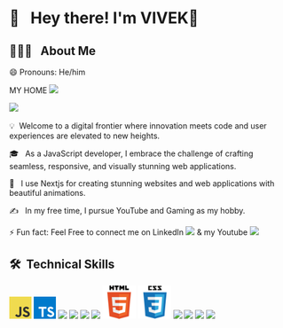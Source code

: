   <h1>👋 &nbsp; Hey there! I'm VIVEK👋</h1> 
 <h2>👨🏻‍💻 &nbsp; About Me</h2> 
 <p>😄 Pronouns: He/him</p>

 <p>MY HOME <code><a target="_blank" href = "https://vivekcse.in"><img height="40" src="https://img.icons8.com/dusk/64/000000/home--v1.png"></a></code> </p>

<code><a target="_blank" href="https://vivekcsein"><img  src="https://raw.githubusercontent.com/vivekcsein/githost/main/images/vivekcse/vivekcsebannerv101.png"></a></code>

<p>
💡&nbsp; Welcome to a digital frontier where innovation meets code and user experiences are elevated to new heights.
</p>

<p>
🎓 &nbsp; As a JavaScript developer, I embrace the challenge of crafting seamless, responsive, and visually stunning web applications.
</p>

<p>
🌱 &nbsp; I use Nextjs for creating stunning  websites and web applications with beautiful animations.
</p>

<p>
✍️ &nbsp; In my free time, I pursue YouTube and Gaming as my hobby.
</p>

<p>
⚡ Fun fact: Feel Free to connect me on LinkedIn  <code><a target="_blank" href = "https://www.linkedin.com/in/vivekcsein/"><img height="40" src="https://img.icons8.com/color/96/000000/linkedin.png"></a></code> & my Youtube <code><a target="_blank" href = "https://www.youtube.com/@vivekcsear"><img height="40" src="https://img.icons8.com/color/96/000000/youtube.png"></a></code>

</p>

<h2>🛠 &nbsp;Technical Skills</h2>

<code><a href = "https://developer.mozilla.org/en-US/docs/Web/JavaScript"><img height="40" src="https://raw.githubusercontent.com/github/explore/80688e429a7d4ef2fca1e82350fe8e3517d3494d/topics/javascript/javascript.png"></a></code>
<code><a href = "https://www.typescriptlang.org/"><img height="40" src="https://raw.githubusercontent.com/github/explore/80688e429a7d4ef2fca1e82350fe8e3517d3494d/topics/typescript/typescript.png"></a></code>
<code><a target="_blank" href = "https://github.com/vivekcsein/ReactDev"><img height="50" src="https://raw.githubusercontent.com/vivekcsein/githost/main/icons/reactjs.png"></a></code>
<code><a target="_blank" href = "https://nextjs.org/"><img height="40" src="https://raw.githubusercontent.com/vivekcsein/githost/main/icons/nextjs.png"></a></code>
<code><a target="_blank" href = "https://swiperjs.com/"><img height="40" src="https://swiperjs.com/images/swiper-logo.svg"></a></code>
<code><a target="_blank" href = "https://next-auth.js.org/"><img height="40" src="https://next-auth.js.org/img/logo/logo-xs.png"></a></code>
<code><a href = "https://developer.mozilla.org/en-US/docs/Web/Guide/HTML/HTML5"><img height="60" src="https://raw.githubusercontent.com/github/explore/80688e429a7d4ef2fca1e82350fe8e3517d3494d/topics/html/html.png"></a></code>
<code><a href = "https://developer.mozilla.org/en-US/docs/Archive/CSS3"><img height="60" src="https://raw.githubusercontent.com/github/explore/80688e429a7d4ef2fca1e82350fe8e3517d3494d/topics/css/css.png"></a></code>
<code><a target="_blank" href = "https://playvalorant.com/"><img height="40" src="https://img.icons8.com/color/96/valorant.png"></a></code>
<code><a target="_blank" href="https://www.facebook.com/frenzzstudios/"><img  height="40" src="https://raw.githubusercontent.com/vivekcsein/githost/main/icons/sparkar.png"></a></code>
<code><a target="_blank" href="https://lensstudio.snapchat.com/creator/V982actisjLPNL_XCrRVrA"><img  height="40" src="https://raw.githubusercontent.com/vivekcsein/githost/main/icons/lens_studio.png"></a></code>
<code><a target="_blank" href="https://vivekcsein.github.io/gsap-animations/"><img  height="40" src="https://raw.githubusercontent.com/vivekcsein/githost/main/icons/gsap.png"></a></code>
